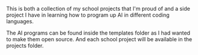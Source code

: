 This is both a collection of my school projects that I'm proud of and a side project I have in learning how to program up AI in different coding languages.

The AI programs can be found inside the templates folder as I had wanted to make them open source. And each school project will be available in the projects folder.
